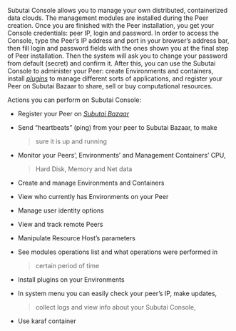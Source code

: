 Subutai Console allows you to manage your own distributed, containerized
data clouds. The management modules are installed during the Peer
creation. Once you are finished with the Peer installation, you get your
Console credentials: peer IP, login and password. In order to access the
Console, type the Peer’s IP address and port in your browser’s address
bar, then fill login and password fields with the ones shown you at the
final step of Peer installation. Then the system will ask you to change
your password from default (secret) and confirm it. After this, you can
use the Subutai Console to administer your Peer: create Environments and
containers, install [*plugins*](https://github.com/subutai-io/plugins)
to manage different sorts of applications, and register your Peer on
Subutai Bazaar to share, sell or buy computational resources.

Actions you can perform on Subutai Console:

-   Register your Peer on [*Subutai Bazaar*](https://bazaar.subutai.io)

-   Send “heartbeats” (ping) from your peer to Subutai Bazaar, to make
    > sure it is up and running

-   Monitor your Peers’, Environments’ and Management Containers’ CPU,
    > Hard Disk, Memory and Net data

-   Create and manage Environments and Containers

-   View who currently has Environments on your Peer

-   Manage user identity options

-   View and track remote Peers

-   Manipulate Resource Host’s parameters

-   See modules operations list and what operations were performed in
    > certain period of time

-   Install plugins on your Environments

-   In system menu you can easily check your peer’s IP, make updates,
    > collect logs and view info about your Subutai Console,

-   Use karaf container
